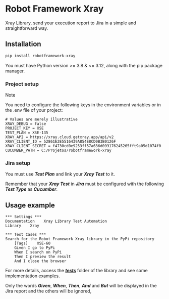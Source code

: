 # Robot Framework Xray

Xray Library, send your execution report to Jira in a simple and straightforward way.

## Installation

```bash
pip install robotframework-xray
```

You must have Python version >= 3.8 & <= 3.12, along with the pip package manager.

### Project setup

> [!NOTE]
> You need to configure the following keys in the environment variables or in the .env file of your project:

```
# Values ​​are merely illustrative
XRAY_DEBUG = false
PROJECT_KEY = XSE
TEST_PLAN = XSE-135
XRAY_API = https://xray.cloud.getxray.app/api/v2
XRAY_CLIENT_ID = 52861E2E5516439A854E8CD0B3B0126F
XRAY_CLIENT_SECRET = f4730cd0e9253ff57a636d093176245265fft9a05d1074f0
CUCUMBER_PATH = C:/Projetos/robotframework-xray
```

### Jira setup

You must use **_Test Plan_** and link your **_Xray Test_** to it.

Remember that your **_Xray Test_** in **_Jira_** must be configured with the following **_Test Type_** as **_Cucumber_**.

## Usage example

```robotframework
*** Settings ***
Documentation    Xray Library Test Automation
Library    Xray

*** Test Cases ***
Search for the Robot Framework Xray library in the PyPi repository
    [Tags]    XSE-60
    Given I go to PyPi
    When I search on PyPi
    Then I preview the result
    And I close the browser
```

For more details, access the [**_tests_**](https://github.com/kriffx/robotframework-xray/tree/main/tests) folder of the library and see some implementation examples.

Only the words **_Given_**, **_When_**, **_Then_**, **_And_** and **_But_** will be displayed in the Jira report and the others will be ignored,
